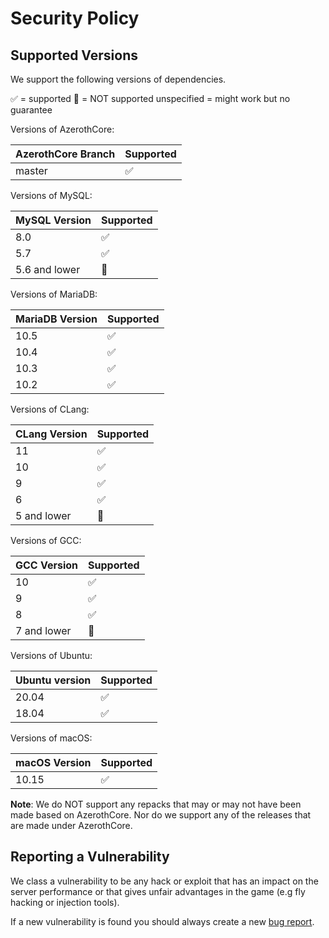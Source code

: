 # Security Policy

## Supported Versions

We support the following versions of dependencies.

:white_check_mark: = supported
:red_circle: = NOT supported
unspecified = might work but no guarantee

Versions of AzerothCore:

| AzerothCore Branch | Supported          |
| ------------------ | ------------------ |
| master             | :white_check_mark: |

Versions of MySQL:

| MySQL Version | Supported          |
| ------------- | ------------------ |
| 8.0           | :white_check_mark: |
| 5.7           | :white_check_mark: |
| 5.6 and lower | :red_circle:       |

Versions of MariaDB:

| MariaDB Version | Supported          |
| --------------- | ------------------ |
| 10.5            | :white_check_mark: |
| 10.4            | :white_check_mark: |
| 10.3            | :white_check_mark: |
| 10.2            | :white_check_mark: |

Versions of CLang:

| CLang Version   | Supported          |
| --------------- | ------------------ |
| 11              | :white_check_mark: |
| 10              | :white_check_mark: |
| 9               | :white_check_mark: |
| 6               | :white_check_mark: |
| 5 and lower     | :red_circle:       |

Versions of GCC:

| GCC Version     | Supported          |
| --------------- | ------------------ |
| 10              | :white_check_mark: |
| 9               | :white_check_mark: |
| 8               | :white_check_mark: |
| 7 and lower     | :red_circle:       |

Versions of Ubuntu:

| Ubuntu version  | Supported          |
| --------------- | ------------------ |
| 20.04           | :white_check_mark: |
| 18.04           | :white_check_mark: |

Versions of macOS:

| macOS Version   | Supported          |
| --------------- | ------------------ |
| 10.15           | :white_check_mark: |

**Note**: We do NOT support any repacks that may or may not have been made based on AzerothCore. Nor do we support any of the releases that are made under AzerothCore.

## Reporting a Vulnerability

We class a vulnerability to be any hack or exploit that has an impact on the server performance or that gives unfair advantages in the game (e.g fly hacking or injection tools).

If a new vulnerability is found you should always create a new [bug report](https://github.com/azerothcore/azerothcore-wotlk/issues/new/choose).
